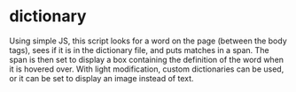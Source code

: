 # dictionary
Using simple JS, this script looks for a word on the page (between the body tags), sees if it is in the dictionary file, and puts matches in a span.
The span is then set to display a box containing the definition of the word when it is hovered over.
With light modification, custom dictionaries can be used, or it can be set to display an image instead of text.
